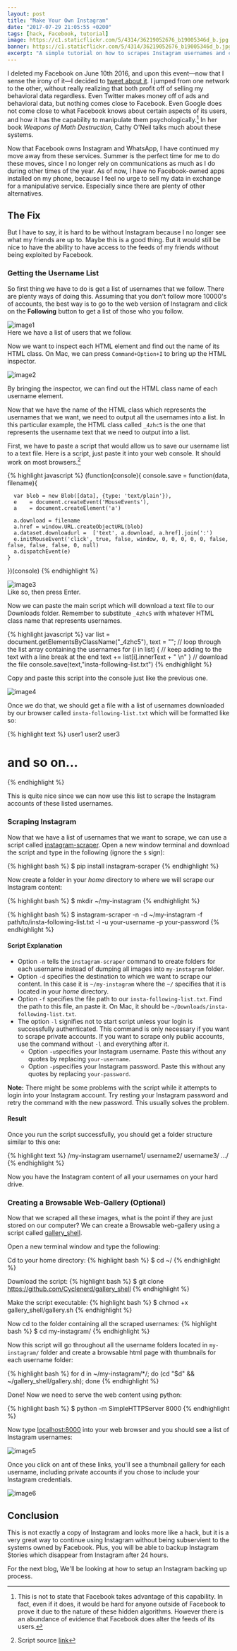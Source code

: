 ```yaml
---
layout: post
title: "Make Your Own Instagram"
date: "2017-07-29 21:05:55 +0200"
tags: [hack, Facebook, tutorial]
image: https://c1.staticflickr.com/5/4314/36219052676_b19005346d_b.jpg
banner: https://c1.staticflickr.com/5/4314/36219052676_b19005346d_b.jpg
excerpt: "A simple tutorial on how to scrapes Instagram usernames and create a browsable web gallery."
---
```


I deleted my Facebook on June 10th 2016, and upon this event—now that I sense the irony of it—I decided to [tweet about it](https://twitter.com/mixania/status/743207933438099457). I jumped from one network to the other, without really realizing that both profit off of selling my behavioral data regardless. Even Twitter makes money off of ads and behavioral data, but nothing comes close to Facebook. Even Google does not come close to what Facebook knows about certain aspects of its users, and how it has the capability to manipulate them psychologically.[^1] In her book _Weapons of Math Destruction_, Cathy O'Neil talks much about these systems.

Now that Facebook owns Instagram and WhatsApp, I have continued my move away from these services. Summer is the perfect time for me to do these moves, since I no longer rely on communications as much as I do during other times of the year. As of now, I have no Facebook-owned apps installed on my phone, because I feel no urge to sell my data in exchange for a manipulative service. Especially since there are plenty of other alternatives.

## The Fix

But I have to say, it is hard to be without Instagram because I no longer see what my friends are up to. Maybe this is a good thing. But it would still be nice to have the ability to have access to the feeds of my friends without being exploited by Facebook.

### Getting the Username List

So first thing we have to do is get a list of usernames that we follow. There are plenty ways of doing this. Assuming that you don't follow more 10000's of accounts, the best way is to go to the web version of Instagram and click on the **Following** button to get a list of those who you follow.

![image1](https://c1.staticflickr.com/5/4302/36219049436_1dc3ede80d_c.jpg)  
Here we have a list of users that we follow.

Now we want to inspect each HTML element and find out the name of its HTML class. On Mac, we can press `Command+Option+I` to bring up the HTML inspector.

![image2](https://c1.staticflickr.com/5/4301/35427940454_f02bd0ea97_b.jpg)

By bringing the inspector, we can find out the HTML class name of each username element.

Now that we have the name of the HTML class which represents the usernames that we want, we need to output all the usernames into a list. In this particular example, the HTML class called `_4zhc5` is the one that represents the username text that we need to output into a list.

First, we have to paste a script that would allow us to save our username list to a text file. Here is a script, just paste it into your web console. It should work on most browsers.[^2]

{% highlight javascript %}
(function(console){
    console.save = function(data, filename){

      var blob = new Blob([data], {type: 'text/plain'}),
      e    = document.createEvent('MouseEvents'),
      a    = document.createElement('a')

      a.download = filename
      a.href = window.URL.createObjectURL(blob)
      a.dataset.downloadurl =  ['text', a.download, a.href].join(':')
      e.initMouseEvent('click', true, false, window, 0, 0, 0, 0, 0, false, false, false, false, 0, null)
      a.dispatchEvent(e)
    }
  })(console)
{% endhighlight %}

![image3](https://c1.staticflickr.com/5/4299/36260948285_2e7698639c_b.jpg)  
Like so, then press Enter.

Now we can paste the main script which will download a text file to our Downloads folder. Remember to substitute `_4zhc5` with whatever HTML class name that represents usernames.  

{% highlight javascript %}
var list = document.getElementsByClassName("_4zhc5"),
text = "";
// loop through the list array containing the usernames
for (i in list) {
  // keep adding to the text with a line break at the end
  text += list[i].innerText + " \n"
}
// download the file
console.save(text,"insta-following-list.txt")
{% endhighlight %}

Copy and paste this script into the console just like the previous one.

![image4](https://c1.staticflickr.com/5/4313/36260945015_e7995b5e5f_b.jpg)  

Once we do that, we should get a file with a list of usernames downloaded by our browser called `insta-following-list.txt` which will be formatted like so:

{% highlight text %}
user1
user2
user3

# and so on...
{% endhighlight %}

This is quite nice since we can now use this list to scrape the Instagram accounts of these listed usernames.

### Scraping Instagram

Now that we have a list of usernames that we want to scrape, we can use a script called [instagram-scraper](https://github.com/rarcega/instagram-scraper). Open a new window terminal and download the script and type in the following (ignore the `$` sign):

{% highlight bash %}
$ pip install instagram-scraper
{% endhighlight %}

Now create a folder in your _home_ directory to where we will scrape our Instagram content:

{% highlight bash %}
$ mkdir ~/my-instagram
{% endhighlight %}

{% highlight bash %}
$ instagram-scraper -n -d ~/my-instagram -f path/to/insta-following-list.txt -l -u your-username -p your-password
{% endhighlight %}

#### Script Explanation

- Option `-n` tells the `instagram-scraper` command to create folders for each username instead of dumping all images into `my-instagram` folder.
- Option `-d` specifies the destination to which we want to scrape our content. In this case it is `~/my-instagram` where the `~/` specifies that it is located in your _home_ directory.
- Option `-f` specifies the file path to our `insta-following-list.txt`. Find the path to this file, an paste it. On Mac, it should be `~/Downloads/insta-following-list.txt`.
- The option `-l` signifies not to start script unless your login is successfully authenticated. This command is only necessary if you want to scrape private accounts. If you want to scrape only public accounts, use the command without `-l` and everything after it.   
  - Option `-u`specifies your Instagram username. Paste this without any quotes by replacing `your-username`.
  - Option `-p`specifies your Instagram password. Paste this without any quotes by replacing `your-password`.

**Note:** There might be some problems with the script while it attempts to login into your Instagram account. Try resting your Instagram password and retry the command with the new password. This usually solves the problem.

#### Result

Once you run the script successfully, you should get a folder structure similar to this one:

{% highlight text %}
/my-instagram
  username1/
  username2/
  username3/
  .../
{% endhighlight %}

Now you have the Instagram content of all your usernames on your hard drive.

### Creating a Browsable Web-Gallery (Optional)

Now that we scraped all these images, what is the point if they are just stored on our computer? We can create a Browsable web-gallery using a script called [gallery_shell](https://github.com/Cyclenerd/gallery_shell).

Open a new terminal window and type the following:

Cd to your home directory:
{% highlight bash %}
$ cd ~/
{% endhighlight %}

Download the script:
{% highlight bash %}
$ git clone https://github.com/Cyclenerd/gallery_shell
{% endhighlight %}

Make the script executable:
{% highlight bash %}
$ chmod +x gallery_shell/gallery.sh
{% endhighlight %}

Now cd to the folder containing all the scraped usernames:
{% highlight bash %}
$ cd my-instagram/
{% endhighlight %}

Now this script will go throughout all the username folders located in `my-instagram/` folder and create a browsable html page with thumbnails for each username folder:

{% highlight bash %}
for d in ~/my-instagram/*/; do (cd "$d" && ~/gallery_shell/gallery.sh); done
{% endhighlight %}

Done! Now we need to serve the web content using python:

{% highlight bash %}
$ python -m SimpleHTTPServer 8000
{% endhighlight %}

Now type [localhost:8000](http://localhost:8000) into your web browser and you should see a list of Instagram usernames:

![image5](https://c1.staticflickr.com/5/4304/36260943015_ecf2605911_c.jpg)

Once you click on ant of these links, you'll see a thumbnail gallery for each username, including private accounts if you chose to include your Instagram credentials.

![image6](https://c1.staticflickr.com/5/4321/35427930724_8decbfa6a0_c.jpg)

## Conclusion

This is not exactly a copy of Instagram and looks more like a hack, but it is a very great way to continue using Instagram without being subservient to the systems owned by Facebook. Plus, you will be able to backup Instagram Stories which disappear from Instagram after 24 hours.

For the next blog, We'll be looking at how to setup an Instagram backing up process.  

[^1]: This is not to state that Facebook takes advantage of this capability. In fact, even if it does, it would be hard for anyone outside of Facebook to prove it due to the nature of these hidden algorithms. However there is an abundance of evidence that Facebook does alter the feeds of its users.

[^2]: Script source [link](https://stackoverflow.com/questions/11849562/how-to-save-the-output-of-a-console-logobject-to-a-file)
